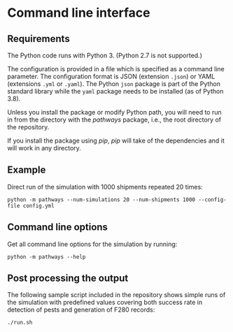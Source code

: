 # Command line interface

## Requirements

The Python code runs with Python 3. (Python 2.7 is not supported.)

The configuration is provided in a file which is specified as a command line
parameter. The configuration format is JSON (extension `.json`) or YAML
(extensions `.yml` or `.yaml`). The Python `json` package is part of
the Python standard library while the `yaml` package needs to be
installed (as of Python 3.8).

Unless you install the package or modify Python path, you will need to
run in from the directory with the *pathways* package, i.e., the root
directory of the repository.

If you install the package using *pip*, *pip* will take of the
dependencies and it will work in any directory. 

## Example

Direct run of the simulation with 1000 shipments repeated 20 times:

```
python -m pathways --num-simulations 20 --num-shipments 1000 --config-file config.yml
```

## Command line options

Get all command line options for the simulation by running:

```
python -m pathways --help
```

## Post processing the output

The following sample script included in the repository shows simple
runs of the simulation with predefined values
covering both success rate in detection of pests and generation of F280
records:

```
./run.sh
```
